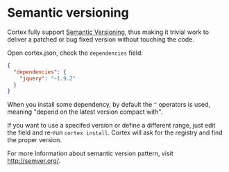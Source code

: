# Semantic versioning

Cortex fully support [Semantic Versioning](http://semver.org), thus making it trivial work to deliver a patched or bug fixed version without touching the code.

Open cortex.json, check the `dependencies` field:

```json
{
  "dependencies": {
    "jquery": "~1.9.2"
  }
}
```

When you install some dependency, by default the `^` operators is used, meaning "depend on the latest version compact with".

If you want to use a specifed version or define a different range, just edit the field and re-run `cortex install`. Cortex will ask for the registry and find the proper version.

For more Information about semantic version pattern, visit http://semver.org/.
